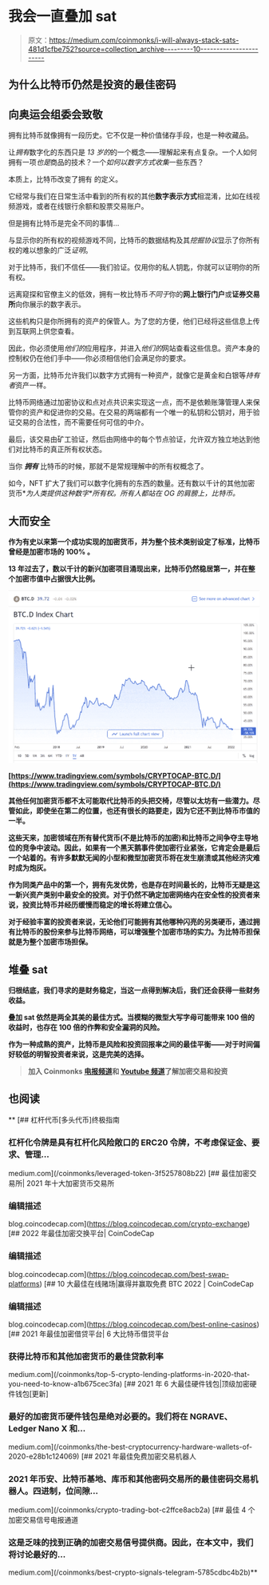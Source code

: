 # 我会一直叠加 sat

> 原文：<https://medium.com/coinmonks/i-will-always-stack-sats-481d1cfbe752?source=collection_archive---------10----------------------->

## 为什么比特币仍然是投资的最佳密码

## 向奥运会组委会致敬

拥有比特币就像拥有一段历史。它不仅是一种价值储存手段，也是一种收藏品。

让*拥有*数字化的东西只是 *13 岁的*的一个概念——理解起来有点复杂。一个人如何拥有一项*也是*商品的技术？一个*如何以数字方式收集*一些东西？

本质上，比特币改变了拥有 的定义。

它经常与我们在日常生活中看到的所有权的其他**数字表示方式**相混淆，比如在线视频游戏，或者在线银行余额和股票交易账户。

但是拥有比特币是完全不同的事情…

与显示你的所有权的视频游戏不同，比特币的数据结构及其*挖掘协议*显示了你所有权的难以想象的广泛*证明*。

对于比特币，我们不信任——我们验证。仅用你的私人钥匙，你就可以证明你的所有权。

远离窥探和官僚主义的低效，拥有一枚比特币*不同于*你的**网上银行门户**或**证券交易所**向你展示的数字表示。

这些机构只是你所拥有的资产的保管人。为了您的方便，他们已经将这些信息上传到互联网上供您查看。

因此，你必须使用*他们的*应用程序，并进入*他们的*网站查看这些信息。资产本身的控制权仍在他们手中——你必须相信他们会满足你的要求。

另一方面，比特币允许我们以数字方式拥有一种资产，就像它是黄金和白银等*持有者*资产一样。

比特币网络通过加密协议和点对点共识来实现这一点，而不是依赖账簿管理人来保管你的资产和促进你的交易。在交易的两端都有一个唯一的私钥和公钥对，用于验证交易的合法性，而不需要任何可信的中介。

最后，该交易由矿工验证，然后由网络中的每个节点验证，允许双方独立地达到他们对比特币的真正所有权状态。

当你 ***拥有*** 比特币的时候，那就不是常规理解中的所有权概念了。

如今，NFT 扩大了我们可以数字化拥有的东西的数量。还有数以千计的其他加密货币**为人类提供这种数字*所有权。*所有人都站在 OG 的肩膀上，比特币。**

## **大而安全**

**作为有史以来第一个成功实现的加密货币，并为整个技术类别设定了标准，比特币曾经是加密市场的 100% 。**

**13 年过去了，数以千计的新兴加密项目涌现出来，比特币仍然稳居第一，并在整个加密市值中占据很大比例。**

**![](img/a6501ecc147534d04f6e901126252b13.png)**

**[https://www.tradingview.com/symbols/CRYPTOCAP-BTC.D/](https://www.tradingview.com/symbols/CRYPTOCAP-BTC.D/)**

**其他任何加密货币都不太可能取代比特币的头把交椅，尽管以太坊有一些潜力。尽管如此，即使坐在第二的位置，也还有很长的路要走，因为它还不到比特币市值的一半。**

**这些天来，加密领域在所有替代货币(不是比特币的加密)和比特币之间争夺主导地位的竞争中波动。因此，如果有一个黑天鹅事件使加密行业紧张，它肯定会是最后一个站着的。有许多默默无闻的小型和微型加密货币将在发生崩溃或其他经济灾难时成为炮灰。**

**作为同类产品中的第一个，拥有先发优势，也是存在时间最长的，比特币无疑是这一新兴资产类别中最安全的投资。对于仍然不确定加密网络内在安全性的投资者来说，投资比特币并经历缓慢而稳定的增长将建立信心。**

**对于经验丰富的投资者来说，无论他们可能拥有其他哪种闪亮的另类硬币，通过拥有比特币的股份来参与比特币网络，可以增强整个加密市场的实力。为比特币担保就是为整个加密市场担保。**

## **堆叠 sat**

**归根结底，我们寻求的是财务稳定，当这一点得到解决后，我们还会获得一些财务收益。**

**叠加 sat 依然是两全其美的最佳方式。当模糊的微型大写字母可能带来 100 倍的收益时，也存在 100 倍的作弊和安全漏洞的风险。**

**作为一种成熟的资产，比特币是风险和投资回报率之间的最佳平衡——对于时间偏好较低的明智投资者来说，这是完美的选择。**

> **加入 Coinmonks [电报频道](https://t.me/coincodecap)和 [Youtube 频道](https://www.youtube.com/c/coinmonks/videos)了解加密交易和投资**

## **也阅读**

**[](/coinmonks/leveraged-token-3f5257808b22) [## 杠杆代币[多头代币]终极指南

### 杠杆化令牌是具有杠杆化风险敞口的 ERC20 令牌，不考虑保证金、要求、管理…

medium.com](/coinmonks/leveraged-token-3f5257808b22) [](https://blog.coincodecap.com/crypto-exchange) [## 最佳加密交易所| 2021 年十大加密货币交易所

### 编辑描述

blog.coincodecap.com](https://blog.coincodecap.com/crypto-exchange) [](https://blog.coincodecap.com/best-swap-platforms) [## 2022 年最佳加密交换平台| CoinCodeCap

### 编辑描述

blog.coincodecap.com](https://blog.coincodecap.com/best-swap-platforms) [](https://blog.coincodecap.com/best-online-casinos) [## 10 大最佳在线赌场|赢得并赢取免费 BTC 2022 | CoinCodeCap

### 编辑描述

blog.coincodecap.com](https://blog.coincodecap.com/best-online-casinos) [](/coinmonks/top-5-crypto-lending-platforms-in-2020-that-you-need-to-know-a1b675cec3fa) [## 2021 年最佳加密借贷平台| 6 大比特币借贷平台

### 获得比特币和其他加密货币的最佳贷款利率

medium.com](/coinmonks/top-5-crypto-lending-platforms-in-2020-that-you-need-to-know-a1b675cec3fa) [](/coinmonks/the-best-cryptocurrency-hardware-wallets-of-2020-e28b1c124069) [## 2021 年 6 大最佳硬件钱包|顶级加密硬件钱包[更新]

### 最好的加密货币硬件钱包是绝对必要的。我们将在 NGRAVE、Ledger Nano X 和…

medium.com](/coinmonks/the-best-cryptocurrency-hardware-wallets-of-2020-e28b1c124069) [](/coinmonks/crypto-trading-bot-c2ffce8acb2a) [## 2021 年最佳免费加密交易机器人

### 2021 年币安、比特币基地、库币和其他密码交易所的最佳密码交易机器人。四进制，位间隙…

medium.com](/coinmonks/crypto-trading-bot-c2ffce8acb2a) [](/coinmonks/best-crypto-signals-telegram-5785cdbc4b2b) [## 最佳 4 个加密交易信号电报通道

### 这是乏味的找到正确的加密交易信号提供商。因此，在本文中，我们将讨论最好的…

medium.com](/coinmonks/best-crypto-signals-telegram-5785cdbc4b2b)**